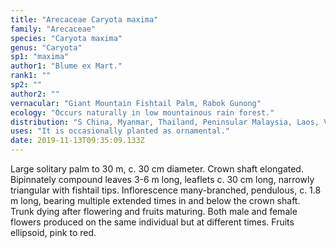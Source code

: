 ```yaml
---
title: "Arecaceae Caryota maxima"
family: "Arecaceae"
species: "Caryota maxima"
genus: "Caryota"
sp1: "maxima"
author1: "Blume ex Mart."
rank1: ""
sp2: ""
author2: ""
vernacular: "Giant Mountain Fishtail Palm, Rabok Gunong"
ecology: "Occurs naturally in low mountainous rain forest."
distribution: "S China, Myanmar, Thailand, Peninsular Malaysia, Laos, Vietnam, Sumatra and Java."
uses: "It is occasionally planted as ornamental."
date: 2019-11-13T09:35:09.133Z
---
```

Large solitary palm to 30 m, c. 30 cm diameter. Crown shaft elongated. Bipinnately compound leaves 3-6 m long, leaflets c. 30 cm long, narrowly triangular with fishtail tips. Inflorescence many-branched, pendulous, c. 1.8 m long, bearing multiple extended times in and below the crown shaft. Trunk dying after flowering and fruits maturing. Both male and female flowers produced on the same individual but at different times. Fruits ellipsoid, pink to red.